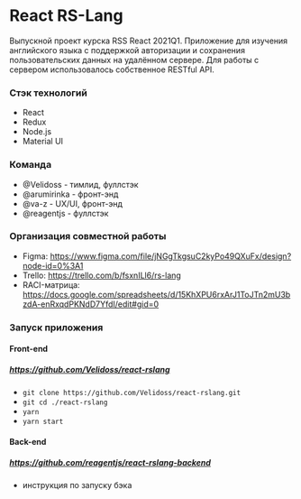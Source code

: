 # React RS-Lang

Выпускной проект курска RSS React 2021Q1. Приложение для изучения английского языка с поддержкой авторизации и сохранения пользовательских данных на удалённом сервере. Для работы с сервером использовалось собственное RESTful API.

### Стэк технологий

 - React
 - Redux
 - Node.js
 - Material UI

### Команда

 - @Velidoss - тимлид, фуллстэк
 - @arumirinka - фронт-энд
 - @va-z - UX/UI, фронт-энд
 - @reagentjs - фуллстэк

### Организация совместной работы

- Figma: https://www.figma.com/file/jNGgTkgsuC2kyPo49QXuFx/design?node-id=0%3A1
- Trello: https://trello.com/b/fsxnILl6/rs-lang
- RACI-матрица: https://docs.google.com/spreadsheets/d/15KhXPU6rxArJ1ToJTn2mU3bzdA-enRxqdPKNdD7YfdI/edit#gid=0

### Запуск приложения

#### Front-end

##### https://github.com/Velidoss/react-rslang

 - `git clone https://github.com/Velidoss/react-rslang.git`
 - `git cd ./react-rslang`
 - `yarn`
 - `yarn start`

#### Back-end

##### https://github.com/reagentjs/react-rslang-backend

 - инструкция по запуску бэка
